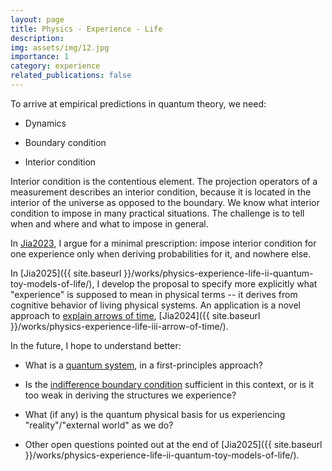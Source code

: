 ```yaml
---
layout: page
title: Physics - Experience - Life
description: 
img: assets/img/12.jpg
importance: 1
category: experience
related_publications: false
---
```


To arrive at empirical predictions in quantum theory, we need:

- Dynamics

- Boundary condition

- Interior condition

Interior condition is the contentious element. The projection operators of a measurement describes an interior condition, because it is located in the interior of the universe as opposed to the boundary. We know what interior condition to impose in many practical situations. The challenge is to tell when and where and what to impose in general.

In [Jia2023](https://arxiv.org/abs/2306.11549), I argue for a minimal prescription: impose interior condition for one experience only when deriving probabilities for it, and nowhere else.

In [Jia2025]({{ site.baseurl }}/works/physics-experience-life-ii-quantum-toy-models-of-life/), I develop the proposal to specify more explicitly what "experience" is supposed to mean in physical terms -- it derives from cognitive behavior of living physical systems. An application is a novel approach to [explain arrows of time](../arrow-time/), [Jia2024]({{ site.baseurl }}/works/physics-experience-life-iii-arrow-of-time/).
 
In the future, I hope to understand better:

- What is a [quantum system](../system), in a first-principles approach?

- Is the [indifference boundary condition](../boundary-condition) sufficient in this context, or is it too weak in deriving the structures we experience?

- What (if any) is the quantum physical basis for us experiencing "reality"/"external world" as we do?

- Other open questions pointed out at the end of [Jia2025]({{ site.baseurl }}/works/physics-experience-life-ii-quantum-toy-models-of-life/). 